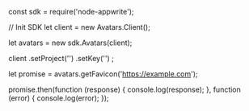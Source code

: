 const sdk = require('node-appwrite');

// Init SDK
let client = new Avatars.Client();

let avatars = new sdk.Avatars(client);

client
    .setProject('')
    .setKey('')
;

let promise = avatars.getFavicon('https://example.com');

promise.then(function (response) {
    console.log(response);
}, function (error) {
    console.log(error);
});